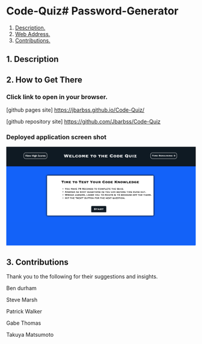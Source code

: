 # Code-Quiz# Password-Generator

1. [ Description. ](#desc)
2. [ Web Address. ](#web-address)
3. [ Contributions. ](#contributions)




<a name="desc"></a>
## 1. Description






<a name="web-address"></a>
## 2. How to Get There

### Click link to open in your browser.


[github pages site] https://jbarbss.github.io/Code-Quiz/

[github repository site] https://github.com/Jbarbss/Code-Quiz

### Deployed application screen shot

![ScreenShot](assets/images/code-quiz.png "ScreenShot")



<a name="contributions"></a>
## 3. Contributions
Thank you to the following for their suggestions and insights.

Ben durham

Steve Marsh

Patrick Walker

Gabe Thomas

Takuya Matsumoto
